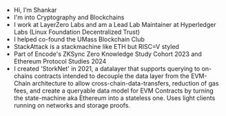 - Hi, I’m Shankar
- I'm into Cryptography and Blockchains
- I work at LayerZero Labs and am a Lead Lab Maintainer at Hyperledger Labs (Linux Foundation Decentralized Trust)
- I helped co-found the UMass Blockchain Club
- StackAttack is a stackmachine like ETH but RISC=V styled
- Part of Encode's ZKSync Zero Knowledge Study Cohort 2023 and Ethereum Protocol Studies 2024
- I created 'StorkNet' in 2021, a datalayer that supports querying to on-chains contracts intended to decouple the data layer from the EVM-Chain architecture to allow cross-chain-data-transfers, reduction of gas fees, and create a queryable data model for EVM Contracts by turning the state-machine aka Ethereum into a stateless one. Uses light clients running on networks and storage proofs. 

<!---
shankars99/shankars99 is a ✨ special ✨ repository because its `README.md` (this file) appears on your GitHub profile.
You can click the Preview link to take a look at your changes.
--->
